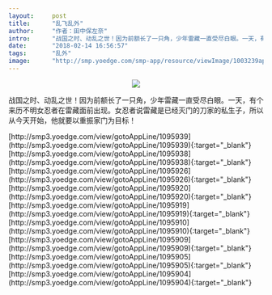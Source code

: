 ```yaml
---
layout:     post
title:      "乱飞乱外"
author:     "作者：田中保左奈"
intro:      "战国之时、动乱之世！因为前额长了一只角，少年雷藏一直受尽白眼。一天，有个来历不明女忍者在雷藏面前出现。女忍者说雷藏是已经灭门的刀家的私生子，所以从今天开始，他就要以重振家门为目标！"
date:       "2018-02-14 16:56:57"
tags:       "乱外"
image:      "http://smp.yoedge.com/smp-app/resource/viewImage/1003239appline.png"
---
```

<div style="text-align: center">
<p><img src="http://smp.yoedge.com/smp-app/resource/viewImage/1003239appline.png"/></p>
</div>
<p class="post-meta">
<span>战国之时、动乱之世！因为前额长了一只角，少年雷藏一直受尽白眼。一天，有个来历不明女忍者在雷藏面前出现。女忍者说雷藏是已经灭门的刀家的私生子，所以从今天开始，他就要以重振家门为目标！</span>
</p>
[http://smp3.yoedge.com/view/gotoAppLine/1095939](http://smp3.yoedge.com/view/gotoAppLine/1095939){:target="_blank"}
[http://smp3.yoedge.com/view/gotoAppLine/1095938](http://smp3.yoedge.com/view/gotoAppLine/1095938){:target="_blank"}
[http://smp3.yoedge.com/view/gotoAppLine/1095926](http://smp3.yoedge.com/view/gotoAppLine/1095926){:target="_blank"}
[http://smp3.yoedge.com/view/gotoAppLine/1095920](http://smp3.yoedge.com/view/gotoAppLine/1095920){:target="_blank"}
[http://smp3.yoedge.com/view/gotoAppLine/1095919](http://smp3.yoedge.com/view/gotoAppLine/1095919){:target="_blank"}
[http://smp3.yoedge.com/view/gotoAppLine/1095910](http://smp3.yoedge.com/view/gotoAppLine/1095910){:target="_blank"}
[http://smp3.yoedge.com/view/gotoAppLine/1095909](http://smp3.yoedge.com/view/gotoAppLine/1095909){:target="_blank"}
[http://smp3.yoedge.com/view/gotoAppLine/1095905](http://smp3.yoedge.com/view/gotoAppLine/1095905){:target="_blank"}
[http://smp3.yoedge.com/view/gotoAppLine/1095904](http://smp3.yoedge.com/view/gotoAppLine/1095904){:target="_blank"}


